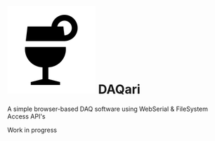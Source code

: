 # ![alt text](https://github.com/nravanelli/DAQari/blob/main/images/logo.svg) DAQari
A simple browser-based DAQ software using WebSerial &amp; FileSystem Access API's

Work in progress
